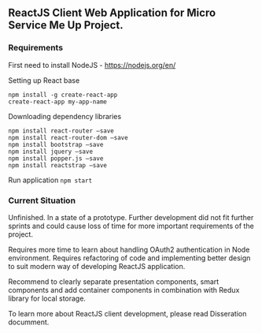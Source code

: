 ## ReactJS Client Web Application for Micro Service Me Up Project.

### Requirements 

First need to install NodeJS - https://nodejs.org/en/

Setting up React base
```
npm install -g create-react-app
create-react-app my-app-name
```

Downloading dependency libraries
```
npm install react-router –save
npm install react-router-dom –save
npm install bootstrap –save
npm install jquery –save
npm install popper.js –save
npm install reactstrap –save	
```
Run application
`npm start`


### Current Situation

Unfinished. In a state of a prototype. Further development did not fit further sprints
and could cause loss of time for more important requirements of the project.

Requires more time to learn about handling OAuth2 authentication in Node environment.
Requires refactoring of code and implementing better design to suit modern way of 
developing ReactJS application. 

Recommend to clearly separate presentation components, smart components and add 
container components in combination with Redux library for local storage. 

To learn more about ReactJS client development, please read Disseration documment.
